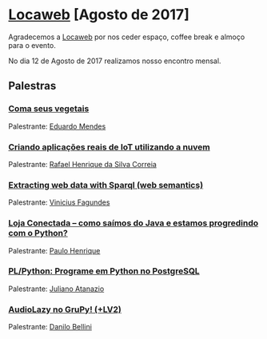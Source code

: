 # [Locaweb][0] [Agosto de 2017]


Agradecemos a [Locaweb][1] por nos ceder espaço, coffee break e almoço para o evento.

No dia 12 de Agosto de 2017 realizamos nosso encontro mensal.


## Palestras

### [Coma seus vegetais][2]

Palestrante: [Eduardo Mendes][3]


### [Criando aplicações reais de IoT utilizando a nuvem][11]

Palestrante: [Rafael Henrique da Silva Correia][4]


### [Extracting web data with Sparql (web semantics)][5]

Palestrante: [Vinicius Fagundes][6]


### [Loja Conectada – como saímos do Java e estamos progredindo com o Python?][13]

Palestrante: [Paulo Henrique][10]


### [PL/Python: Programe em Python no PostgreSQL][7]

Palestrante: [Juliano Atanazio][8]


### [AudioLazy no GruPy! (+LV2)][12]

Palestrante: [Danilo Bellini][9]


[0]: https://www.meetup.com/pt-BR/Grupy-SP/events/242079118/
[1]: https://www.locaweb.com.br/
[2]: https://github.com/z4r4tu5tr4/slides/blob/master/Coma%20seus%20vegetais.pdf
[3]: https://github.com/z4r4tu5tr4
[4]: http://blog.abraseucodigo.com.br/
[5]: http://www.slideshare.net/viniciusdias54738/sparql-and-web-semantics
[6]: www.linkedin.com/in/vinicius-fagundes-49378957/
[7]: https://www.slideshare.net/spjuliano/plpython-programando-em-python-no-postgresql
[8]: https://github.com/juliano777
[9]: https://github.com/danilobellini
[10]: https://www.facebook.com/phsantos.jr
[11]: https://speakerdeck.com/rafaelhenrique/criando-aplicacoes-reais-de-iot-utilizando-a-nuvem
[12]: https://www.slideshare.net/djsbellini/20170812-grupysp-audiolazy-no-grupy-lv2
[13]: https://github.com/phsantosjr/lojaconectada/blob/master/Loja%20Conectada%20-%20Grupy-SP%20-%2012-08-2017.pdf
